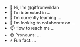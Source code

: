 - 👋 Hi, I’m @gitfromwildan
- 👀 I’m interested in ...
- 🌱 I’m currently learning ...
- 💞️ I’m looking to collaborate on ...
- 📫 How to reach me ...
- 😄 Pronouns: ...
- ⚡ Fun fact: ...

<!---
gitfromwildan/gitfromwildan is a ✨ special ✨ repository because its `README.md` (this file) appears on your GitHub profile.
You can click the Preview link to take a look at your changes.
--->
